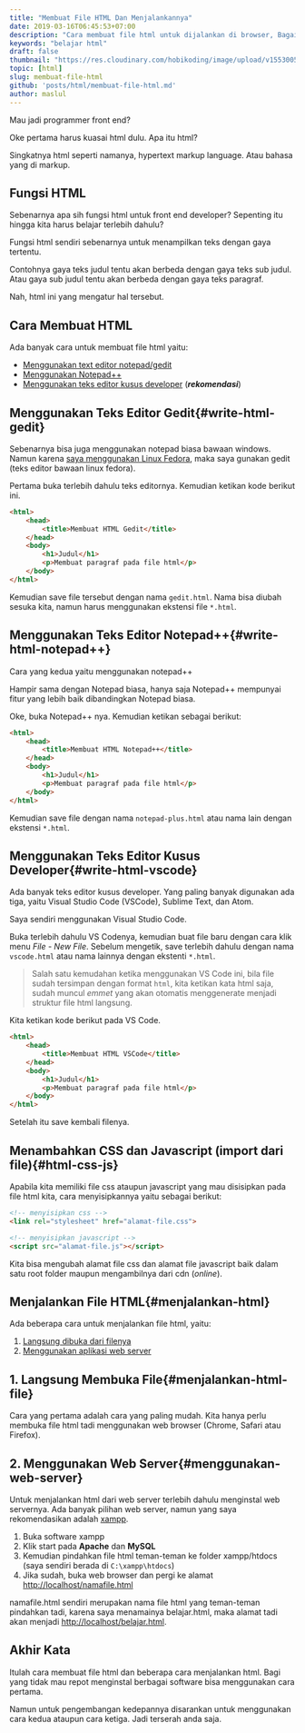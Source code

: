 ```yaml
---
title: "Membuat File HTML Dan Menjalankannya"
date: 2019-03-16T06:45:53+07:00
description: "Cara membuat file html untuk dijalankan di browser, Bagaimana cara menjalankan file html di browser, Mau jadi programmer front end? Oke pertama harus kuasai html dulu. Apa itu html? Singkatnya html seperti namanya, hypertext markup language. Atau bahasa yang di markup."
keywords: "belajar html"
draft: false
thumbnail: "https://res.cloudinary.com/hobikoding/image/upload/v1553005048/HTML/cara-membuat-html.jpg"
topic: [html]
slug: membuat-file-html
github: 'posts/html/membuat-file-html.md'
author: maslul
---
```


Mau jadi programmer front end?

Oke pertama harus kuasai html dulu. Apa itu html?

Singkatnya html seperti namanya, hypertext markup language. Atau bahasa yang di markup.

## Fungsi HTML

Sebenarnya apa sih fungsi html untuk front end developer? Sepenting itu hingga kita harus belajar terlebih dahulu?

Fungsi html sendiri sebenarnya untuk menampilkan teks dengan gaya tertentu.

Contohnya gaya teks judul tentu akan berbeda dengan gaya teks sub judul. Atau gaya sub judul tentu akan berbeda dengan gaya teks paragraf.

Nah, html ini yang mengatur hal tersebut.

## Cara Membuat HTML

Ada banyak cara untuk membuat file html yaitu:

* [Menggunakan text editor notepad/gedit](#write-html-gedit)
* [Menggunakan Notepad++](#write-html-notepad++)
* [Menggunakan teks editor kusus developer](#write-html-vscode) (**_rekomendasi_**)

## Menggunakan Teks Editor Gedit{#write-html-gedit}

Sebenarnya bisa juga menggunakan notepad biasa bawaan windows. Namun karena [saya menggunakan Linux Fedora](https://www.hobikoding.com/kelebihan-linux-fedora-dari-ubuntu-windows/), maka saya gunakan gedit (teks editor bawaan linux fedora).

Pertama buka terlebih dahulu teks editornya. Kemudian ketikan kode berikut ini.

```html
<html>
    <head>
        <title>Membuat HTML Gedit</title>
    </head>
    <body>
        <h1>Judul</h1>
        <p>Membuat paragraf pada file html</p>
    </body>
</html>
```

Kemudian save file tersebut dengan nama `gedit.html`. Nama bisa diubah sesuka kita, namun harus menggunakan ekstensi file `*.html`.

## Menggunakan Teks Editor Notepad++{#write-html-notepad++}

Cara yang kedua yaitu menggunakan notepad++

Hampir sama dengan Notepad biasa, hanya saja Notepad++ mempunyai fitur yang lebih baik dibandingkan Notepad biasa.

Oke, buka Notepad++ nya. Kemudian ketikan sebagai berikut:

```html
<html>
    <head>
        <title>Membuat HTML Notepad++</title>
    </head>
    <body>
        <h1>Judul</h1>
        <p>Membuat paragraf pada file html</p>
    </body>
</html>
```

Kemudian save file dengan nama `notepad-plus.html` atau nama lain dengan ekstensi `*.html`.

## Menggunakan Teks Editor Kusus Developer{#write-html-vscode}

Ada banyak teks editor kusus developer. Yang paling banyak digunakan ada tiga, yaitu Visual Studio Code (VSCode), Sublime Text, dan Atom.

Saya sendiri menggunakan Visual Studio Code.

Buka terlebih dahulu VS Codenya, kemudian buat file baru dengan cara klik menu *File - New File*. Sebelum mengetik, save terlebih dahulu dengan nama `vscode.html` atau nama lainnya dengan ekstenti `*.html`.

>Salah satu kemudahan ketika menggunakan VS Code ini, bila file sudah tersimpan dengan format `html`, kita ketikan kata html saja, sudah muncul _emmet_ yang akan otomatis menggenerate menjadi struktur file html langsung.

Kita ketikan kode berikut pada VS Code.

```html
<html>
    <head>
        <title>Membuat HTML VSCode</title>
    </head>
    <body>
        <h1>Judul</h1>
        <p>Membuat paragraf pada file html</p>
    </body>
</html>
```

Setelah itu save kembali filenya.

## Menambahkan CSS dan Javascript (import dari file){#html-css-js}

Apabila kita memiliki file css ataupun javascript yang mau disisipkan pada file html kita, cara menyisipkannya yaitu sebagai berikut:

```html
<!-- menyisipkan css -->
<link rel="stylesheet" href="alamat-file.css">

<!-- menyisipkan javascript -->
<script src="alamat-file.js"></script>
```

Kita bisa mengubah alamat file css dan alamat file javascript baik dalam satu root folder maupun mengambilnya dari cdn (_online_).

## Menjalankan File HTML{#menjalankan-html}

Ada beberapa cara untuk menjalankan file html, yaitu:

1. [Langsung dibuka dari filenya](#menjalankan-html-file)
1. [Menggunakan aplikasi web server](#menggunakan-web-server)

## 1. Langsung Membuka File{#menjalankan-html-file}

Cara yang pertama adalah cara yang paling mudah. Kita hanya perlu membuka file html tadi menggunakan web browser (Chrome, Safari atau Firefox).

## 2. Menggunakan Web Server{#menggunakan-web-server}

Untuk menjalankan html dari web server terlebih dahulu menginstal web servernya. Ada banyak pilihan web server, namun yang saya rekomendasikan adalah [xampp](https://www.apachefriends.org/index.html).

1. Buka software xampp
1. Klik start pada **Apache** dan **MySQL**
1. Kemudian pindahkan file html teman-teman ke folder xampp/htdocs (saya sendiri berada di `C:\xampp\htdocs`)
1. Jika sudah, buka web browser dan pergi ke alamat [http://localhost/namafile.html](http://localhost/namafile.html)

namafile.html sendiri merupakan nama file html yang teman-teman pindahkan tadi, karena saya menamainya belajar.html, maka alamat tadi akan menjadi [http://localhost/belajar.html](http://localhost/belajar.html).

## Akhir Kata

Itulah cara membuat file html dan beberapa cara menjalankan html. Bagi yang tidak mau repot menginstal berbagai software bisa menggunakan cara pertama.

Namun untuk pengembangan kedepannya disarankan untuk menggunakan cara kedua ataupun cara ketiga. Jadi terserah anda saja.
